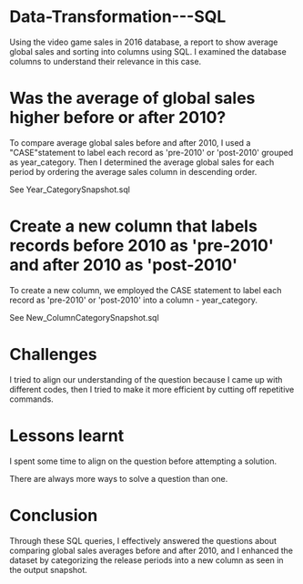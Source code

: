 # Data-Transformation---SQL
Using the video game sales in 2016 database, a report to show average global sales and sorting into columns using SQL. I examined the database columns to understand their relevance in this case.

# Was the average of global sales higher before or after 2010?
To compare average global sales before and after 2010, I used a "CASE"statement to label each record as 'pre-2010' or 'post-2010' grouped as year_category. Then I determined the average global sales for each period by ordering the average sales column in descending order.

See Year_CategorySnapshot.sql

# Create a new column that labels records before 2010 as 'pre-2010' and after 2010 as 'post-2010'
To create a new column, we employed the CASE statement to label each record as 'pre-2010' or 'post-2010' into a column - year_category.

See New_ColumnCategorySnapshot.sql

# Challenges

I tried to align our understanding of the question because I came up with different codes, then I tried to make it more efficient by cutting off repetitive commands.

# Lessons learnt
I spent some time to align on the question before attempting a solution. 

There are always more ways to solve a question than one. 

# Conclusion
Through these SQL queries, I effectively answered the questions about comparing global sales averages before and after 2010, and I enhanced the dataset by categorizing the release periods into a new column as seen in the output snapshot.


